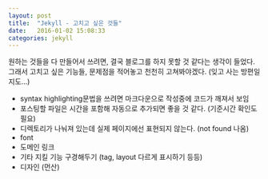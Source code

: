```yaml
---
layout: post
title:  "Jekyll - 고치고 싶은 것들"
date:   2016-01-02 15:08:33
categories: jekyll
---
```

원하는 것들을 다 만들어서 쓰려면, 결국 블로그를 하지 못할 것 같다는 생각이 들었다.
그래서 고치고 싶은 기능들, 문제점을 적어놓고 천천히 고쳐봐야겠다. (잊고 사는 방편일지도...)

- syntax highlighting문법을 쓰려면 마크다운으로 작성중에 코드가 깨져서 보임
- 포스팅할 파일은 시간을 포함해 자동으로 추가되면 좋을 것 같다. (기준시간 확인도 필요)
- 디렉토리가 나눠져 있는데 실제 페이지에선 표현되지 않는다. (not found 나옴)
- font
- 도메인 링크
- 기타 지킬 기능 구경해두기 (tag, layout 다르게 표시하기 등등)
- 디자인 (먼산)
